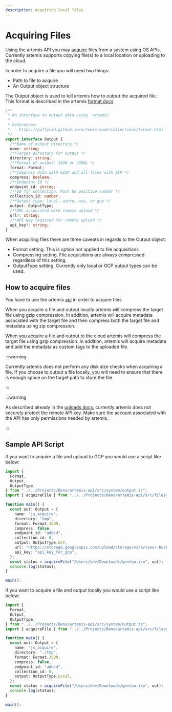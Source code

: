 ```yaml
---
description: Acquiring local files
---
```


# Acquiring Files

Using the artemis API you may
[acquire](http://localhost:3000/artemis-api/docs/API/Helper/filesystem) files
from a system using OS APIs.\
Currently artemis supports copying file(s) to a local location or uploading to
the cloud.

In order to acquire a file you will need two things:

- Path to file to acquire
- An Output object structure

The Output object is used to tell artemis how to output the acquired file. This
format is described in the artemis
[format docs](../../Intro/Collections/format.md)

```typescript
/**
 * An interface to output data using `artemis`
 *
 * References:
 *  - https://puffycid.github.io/artemis-book/collections/format.html
 */
export interface Output {
  /**Name of output directory */
  name: string;
  /**Target directory for output */
  directory: string;
  /**Format of output: JSON or JSONL */
  format: Format;
  /**Compress data with GZIP and all files with ZIP */
  compress: boolean;
  /**Endpoint ID */
  endpoint_id: string;
  /**ID for collection. Must be positive number */
  collection_id: number;
  /**Output type: local, azure, aws, or gcp */
  output: OutputType;
  /**URL associated with remote upload */
  url?: string;
  /**API key required for remote upload */
  api_key?: string;
}
```

When acquiring files there are three caveats in regards to the Output object:

- Format setting. This is option not applied to file acquisitions
- Compressing setting. File acquisitions are always compressed regardless of
  this setting.
- OutputType setting. Currently only local or GCP output types can be used.

## How to acquire files

You have to use the artemis [api](../../API/overview.md) in order to acquire
files

When you acquire a file and output locally artemis will compress the target file
using gzip compression. In addition, artemis will acquire metadata associated
with the target file and then compress both the target file and metadata using
zip compression.

When you acquire a file and output to the cloud artemis will compress the target
file using gzip compression. In addition, artemis will acquire metadata and add
the metadata as custom tags to the uploaded file.

:::warning

Currently artemis does not perform any disk size checks when acquiring a file.
If you choose to output a file locally, you will need to ensure that there is
enough space on the target path to store the file

:::

:::warning

As described already in the [uploads docs](../../Intro/Collections/uploads.md),
currently artemis does not securely protect the remote API key. Make sure the
account associated with the API has only permissions needed by artemis.

:::

## Sample API Script

If you want to acquire a file and upload to GCP you would use a script like
below:

```typescript
import {
  Format,
  Output,
  OutputType,
} from "../../Projects/Deno/artemis-api/src/system/output.ts";
import { acquireFile } from "../../Projects/Deno/artemis-api/src/filesystem/acquire.ts";

function main() {
  const out: Output = {
    name: "js_acquire",
    directory: "tmp",
    format: Format.JSON,
    compress: false,
    endpoint_id: "adbcd",
    collection_id: 0,
    output: OutputType.GCP,
    url: "https://storage.googleapis.com/upload/storage/v1/b/<your-bucket>",
    api_key: "api_key_for_gcp",
  };
  const status = acquireFile("/Users/dev/Downloads/gentoo.iso", out);
  console.log(status);
}

main();
```

If you want to acquire a file and output locally you would use a script like
below:

```typescript
import {
  Format,
  Output,
  OutputType,
} from "../../Projects/Deno/artemis-api/src/system/output.ts";
import { acquireFile } from "../../Projects/Deno/artemis-api/src/filesystem/acquire.ts";

function main() {
  const out: Output = {
    name: "js_acquire",
    directory: "./tmp",
    format: Format.JSON,
    compress: false,
    endpoint_id: "adbcd",
    collection_id: 0,
    output: OutputType.Local,
  };
  const status = acquireFile("/Users/dev/Downloads/gentoo.iso", out);
  console.log(status);
}

main();
```
